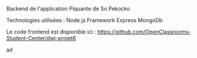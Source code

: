 Backend de l'application Piquante de So Pekocko

Technologies utilisées :
Node.js
Framework Express
MongoDb

Le code frontend est disponible ici :
https://github.com/OpenClassrooms-Student-Center/dwj-projet6

 ad
